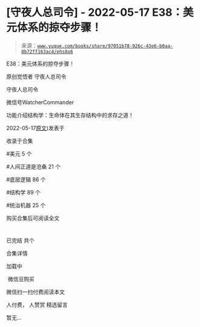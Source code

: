 # [守夜人总司令] - 2022-05-17 E38：美元体系的掠夺步骤！

> 来源：[`www.yuque.com/books/share/97051b78-926c-43e6-b0aa-0b72ff163ac4/ehs8o6`](https://www.yuque.com/books/share/97051b78-926c-43e6-b0aa-0b72ff163ac4/ehs8o6)



E38：美元体系的掠夺步骤！ 

原创觉悟者 守夜人总司令 

守夜人总司令 

微信号WatcherCommander 

功能介绍结构学：生命体在其生存结构中的求存之道！ 

2022-05-17[原文](https://mp.weixin.qq.com/s?__biz=MzAxNDk1NjI2Mw==&mid=2247488448&idx=1&sn=3025bd4aaa21eece35fcb6617158f3c3&chksm=9b8a3048acfdb95e2c0219f76316a53629c535f4dbf2e7e378fd67ff14db024ccad314ee74fb#rd))发表于 

收录于合集 

#美元 5 个 

#人间正道是沧桑 21 个 

#底层逻辑 86 个 

#结构学 89 个 

#统治机器 25 个 

购买合集后可阅读全文 

# 

已完结 共个 

合集详情 

加载中 

 微信豆购买 

微信扫一扫付费阅读本文 

人付费， 人赞赏 <ne-h3 id="Sf16s" data-lake-id="Sf16s"><ne-heading-ext><ne-heading-anchor></ne-heading-anchor><ne-heading-fold></ne-heading-fold></ne-heading-ext><ne-heading-content>精选留言</ne-heading-content></ne-h3> 

暂无...